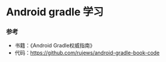 # Android gradle 学习

### 参考

- 书籍：《Android Gradle权威指南》
- 代码：https://github.com/rujews/android-gradle-book-code
